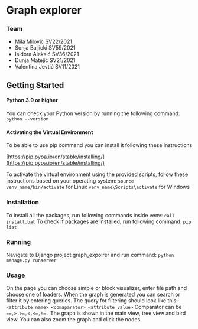 # Graph explorer
### Team
- Mila Milović SV22/2021
- Sonja Baljicki SV59/2021
- Isidora Aleksić SV36/2021
- Dunja Matejić SV21/2021
- Valentina Jevtić SV11/2021


## Getting Started 

#### Python 3.9 or higher

You can check your Python version by running the following command: 
`python --version`


#### Activating the Virtual Environment

To be able to use pip command you can install it following these instructions

[https://pip.pypa.io/en/stable/installing/](https://pip.pypa.io/en/stable/installing/)


To activate the virtual environment using the provided scripts, follow these instructions based on your operating system:
`source venv_name/bin/activate`  for Linux
`venv_name\Scripts\activate`  for Windows


### Installation 

 To install all the packages, run following commands inside venv: 
`call install.bat` 
To check if packages are installed, run following command: 
`pip list`


### Running

Navigate to Django project graph_expolrer and run command:
`python manage.py runserver`


### Usage

On the page you can choose simple or block visualizer, enter file path and choose one of loaders. When the graph is generated you can search or filter it by entering queries. The query for filtering should look like this:
`<attribute_name> <comaparator> <attribute_value>` 
Comparator can be `==,>,>=,<,<=,!=` .
The graph is shown in the main view, tree view and bird view.
You can also zoom the graph and click the nodes.
